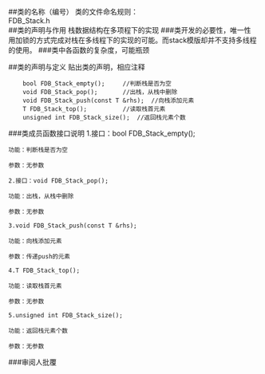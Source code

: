 ##类的名称（编号）
  类的文件命名规则：  
  FDB_Stack.h   
##类的声明与作用
  栈数据结构在多项程下的实现
###类开发的必要性，唯一性
  用加锁的方式完成对栈在多线程下的实现的可能。而stack模版却并不支持多线程的使用。
###类中各函数的复杂度，可能瓶颈
  
##类的声明与定义
  贴出类的声明，相应注释
```
    bool FDB_Stack_empty();		//判断栈是否为空
    void FDB_Stack_pop(); 		//出栈，从栈中删除
    void FDB_Stack_push(const T &rhs);  //向栈添加元素
    T FDB_Stack_top(); 			//读取栈首元素
    unsigned int FDB_Stack_size(); 	//返回栈元素个数
```
###类成员函数接口说明
    1.接口：bool FDB_Stack_empty();	
    
    功能：判断栈是否为空
    
    参数：无参数
    
    2.接口：void FDB_Stack_pop(); 		
    
    功能：出栈，从栈中删除
    
    参数：无参数
    
    3.void FDB_Stack_push(const T &rhs);  
    
    功能：向栈添加元素
    
    参数：传递push的元素
    
    4.T FDB_Stack_top(); 
    
    功能：读取栈首元素
    
    参数：无参数
    
    5.unsigned int FDB_Stack_size();
    
    功能：返回栈元素个数
    
    参数：无参数
###审阅人批覆